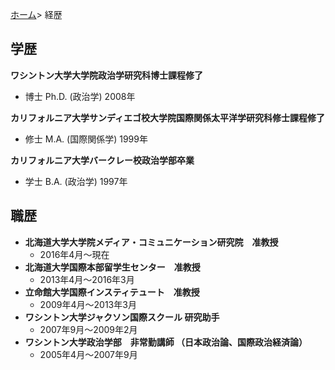 [ホーム](https://hirosasada.github.io/japanese-home/)> 経歴      
  
## 学歴 
  
**ワシントン大学大学院政治学研究科博士課程修了**   
- 博士 Ph.D. (政治学) 2008年   
  
**カリフォルニア大学サンディエゴ校大学院国際関係太平洋学研究科修士課程修了**  
- 修士 M.A. (国際関係学) 1999年    
  
**カリフォルニア大学バークレー校政治学部卒業**  
- 学士 B.A. (政治学) 1997年   
  
## 職歴  
  
- **北海道大学大学院メディア・コミュニケーション研究院　准教授**  
    - 2016年4月～現在	
- **北海道大学国際本部留学生センター　准教授**
    - 2013年4月～2016年3月	
- **立命館大学国際インスティテュート　准教授**  
    - 2009年4月～2013年3月	
- **ワシントン大学ジャクソン国際スクール 研究助手**  
    - 2007年9月～2009年2月 	
- **ワシントン大学政治学部　非常勤講師 （日本政治論、国際政治経済論）**  
    - 2005年4月～2007年9月 	
  
